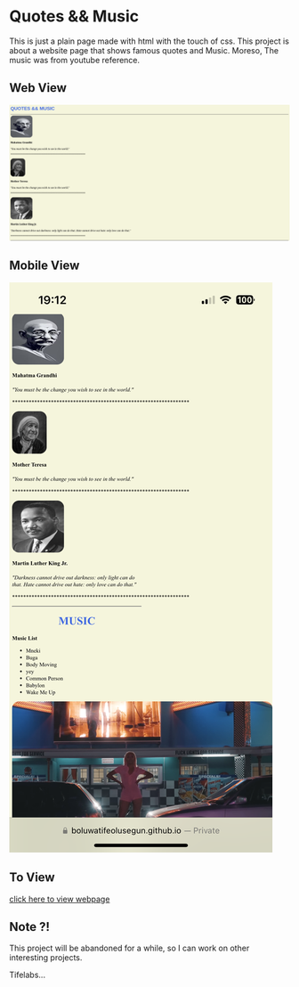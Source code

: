 # Quotes && Music
This is just a plain page made with html with the touch of css.
This project is about a website page that shows famous quotes and Music.
Moreso, The music was from youtube reference.
## Web View
![Web view](./assets/Images/web.png)

## Mobile View
![Mobile View](./assets/Images/mobile.png)

## To View
 [click here to view webpage](https://boluwatifeolusegun.github.io/quotes-and-music/)

## Note ?!
This project will be abandoned for a while, so I can work on other interesting projects.

Tifelabs...